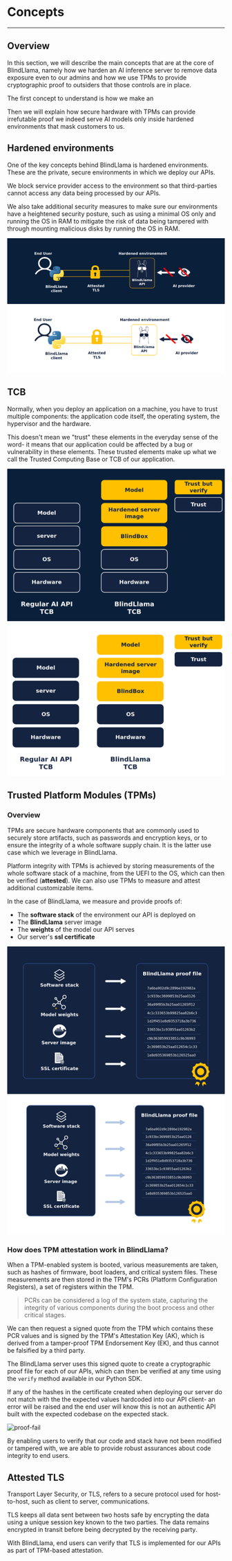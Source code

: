 # Concepts
________________________________________________________

## Overview

In this section, we will describe the main concepts that are at the core of BlindLlama, namely how we harden an AI inference server to remove data exposure even to our admins and how we use TPMs to provide cryptographic proof to outsiders that those controls are in place.

The first concept to understand is how we make an 

Then we will explain how secure hardware with TPMs can provide irrefutable proof we indeed serve AI models only inside hardened environments that mask customers to us.

## Hardened environments

One of the key concepts behind BlindLlama is hardened environments. These are the private, secure environments in which we deploy our APIs.

We block service provider access to the environment so that third-parties cannot access any data being processed by our APIs.

We also take additional security measures to make sure our environments have a heightened security posture, such as using a minimal OS only and running the OS in RAM to mitigate the risk of data being tampered with through mounting malicious disks by running the OS in RAM.

![hardened-env-dark](../../assets/hardened-dark.png#only-dark)
![hardened-env-light](../../assets/hardened-light.png#only-light)

## TCB

Normally, when you deploy an application on a machine, you have to trust multiple components: the application code itself, the operating system, the hypervisor and the hardware.

This doesn't mean we "trust" these elements in the everyday sense of the word- it means that our application could be affected by a bug or vulnerability in these elements. These trusted elements make up what we call the Trusted Computing Base or TCB of our application.

![tcb-dark](../../assets/TCB-dark.png#only-dark)
![tcb-light](../../assets/TCB-light.png#only-light)

## Trusted Platform Modules (TPMs)

### Overview

TPMs are secure hardware components that are commonly used to securely store artifacts, such as passwords and encryption keys, or to ensure the integrity of a whole software supply chain. It is the latter use case which we leverage in BlindLlama.

Platform integrity with TPMs is achieved by storing measurements of the whole software stack of a machine, from the UEFI to the OS, which can then be verified (**attested**). We can also use TPMs to measure and attest additional customizable items. 

In the case of BlindLlama, we measure and provide proofs of:
+ The **software stack** of the environment our API is deployed on
+ The **BlindLlama** server image
+ The **weights** of the model our API serves
+ Our server's **ssl certificate**

![proof-dark](../../assets/blindllama-proof-dark.png#only-dark)
![proof-light](../../assets/blindllama-proof-light.png#only-light)

### How does TPM attestation work in BlindLlama?

When a TPM-enabled system is booted, various measurements are taken, such as hashes of firmware, boot loaders, and critical system files. These measurements are then stored in the TPM's PCRs (Platform Configuration Registers), a set of registers within the TPM. 

> PCRs can be considered a log of the system state, capturing the integrity of various components during the boot process and other critical stages.

We can then request a signed quote from the TPM which contains these PCR values and is signed by the TPM's Attestation Key (AK), which is derived from a tamper-proof TPM Endorsement Key (EK), and thus cannot be falsified by a third party. 

The BlindLlama server uses this signed quote to create a cryptographic proof file for each of our APIs, which can then be verified at any time using the `verify` method available in our Python SDK.

If any of the hashes in the certificate created when deploying our server do not match with the the expected values hardcoded into our API client- an error will be raised and the end user will know this is not an authentic API built with the expected codebase on the expected stack.

![proof-fail](../../assets/verification-cropped.png)

By enabling users to verify that our code and stack have not been modified or tampered with, we are able to provide robust assurances about code integrity to end users.


## Attested TLS

Transport Layer Security, or TLS, refers to a secure protocol used for host-to-host, such as client to server, communications.

TLS keeps all data sent between two hosts safe by encrypting the data using a unique session key known to the two parties. The data remains encrypted in transit before being decrypted by the receiving party.

With BlindLlama, end users can verify that TLS is implemented for our APIs as part of TPM-based attestation.